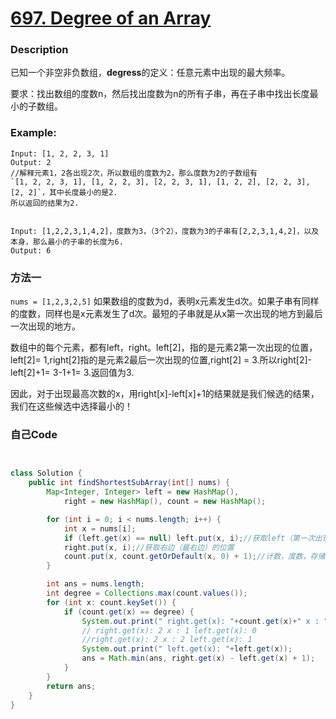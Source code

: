 # [697. Degree of an Array](https://leetcode.com/problems/degree-of-an-array/description/)


### Description

已知一个非空非负数组，**degress**的定义：任意元素中出现的最大频率。

要求：找出数组的度数n，然后找出度数为n的所有子串，再在子串中找出长度最小的子数组。

### Example:
 
    Input: [1, 2, 2, 3, 1]
    Output: 2
    //解释元素1，2各出现2次，所以数组的度数为2，那么度数为2的子数组有
    `[1, 2, 2, 3, 1], [1, 2, 2, 3], [2, 2, 3, 1], [1, 2, 2], [2, 2, 3], [2, 2]`，其中长度最小的是2.
    所以返回的结果为2.


    Input: [1,2,2,3,1,4,2]，度数为3，（3个2），度数为3的子串有[2,2,3,1,4,2]，以及本身，那么最小的子串的长度为6.
    Output: 6
### 方法一

`nums = [1,2,3,2,5]`
如果数组的度数为d，表明x元素发生d次。如果子串有同样的度数，同样也是x元素发生了d次。最短的子串就是从x第一次出现的地方到最后一次出现的地方。

数组中的每个元素，都有left，right。left[2]，指的是元素2第一次出现的位置，left[2]=  1,right[2]指的是元素2最后一次出现的位置,right[2] = 3.所以right[2]-left[2]+1=  3-1+1=  3.返回值为3.

因此，对于出现最高次数的x，用right[x]-left[x]+1的结果就是我们候选的结果，我们在这些候选中选择最小的！
### 自己Code

```java


class Solution {
    public int findShortestSubArray(int[] nums) {
        Map<Integer, Integer> left = new HashMap(),
            right = new HashMap(), count = new HashMap();

        for (int i = 0; i < nums.length; i++) {
            int x = nums[i];
            if (left.get(x) == null) left.put(x, i);//获取left（第一次出现的）的位置
            right.put(x, i);//获取右边（最右边）的位置
            count.put(x, count.getOrDefault(x, 0) + 1);//计数，度数，存储元素出现的次数
        }

        int ans = nums.length;
        int degree = Collections.max(count.values());
        for (int x: count.keySet()) {
            if (count.get(x) == degree) {
                System.out.print(" right.get(x): "+count.get(x)+" x : " + x);
                // right.get(x): 2 x : 1 left.get(x): 0 
                //right.get(x): 2 x : 2 left.get(x): 1 
                System.out.print(" left.get(x): "+left.get(x));
                ans = Math.min(ans, right.get(x) - left.get(x) + 1);
            }
        }
        return ans;
    }
}
```


